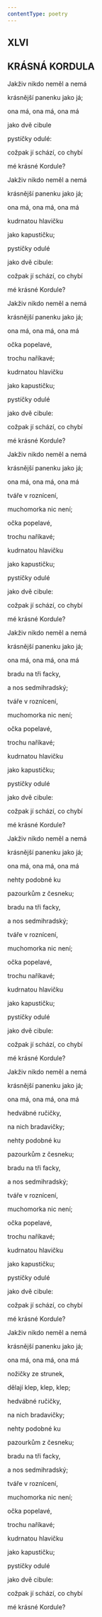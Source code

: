 ```yaml
---
contentType: poetry
---
```


## XLVI  

## KRÁSNÁ KORDULA

Jakživ nikdo neměl a nemá  

krásnější panenku jako já;

ona má, ona má, ona má

jako dvě cibule

pystíčky odulé:

cožpak jí schází, co chybí

mé krásné Kordule?

Jakživ nikdo neměl a nemá

krásnější panenku jako já;

ona má, ona má, ona má

kudrnatou hlavičku

jako kapustičku;

pystíčky odulé

jako dvě cibule:

cožpak jí schází, co chybí

mé krásné Kordule?

Jakživ nikdo neměl a nemá

krásnější panenku jako já;

ona má, ona má, ona má

očka popelavé,

trochu naříkavé;

kudrnatou hlavičku

jako kapustičku;

pystíčky odulé

jako dvě cibule:

cožpak jí schází, co chybí

mé krásné Kordule?

Jakživ nikdo neměl a nemá

krásnější panenku jako já;

ona má, ona má, ona má

tváře v roznícení,

muchomorka nic není;

očka popelavé,

trochu naříkavé;

kudrnatou hlavičku

jako kapustičku;

pystíčky odulé

jako dvě cibule:

cožpak jí schází, co chybí

mé krásné Kordule?

Jakživ nikdo neměl a nemá

krásnější panenku jako já;

ona má, ona má, ona má

bradu na tři facky,

a nos sedmihradský;

tváře v roznícení,

muchomorka nic není;

očka popelavé,

trochu naříkavé;

kudrnatou hlavičku

jako kapustičku;

pystíčky odulé

jako dvě cibule:

cožpak jí schází, co chybí

mé krásné Kordule?

Jakživ nikdo neměl a nemá

krásnější panenku jako já;

ona má, ona má, ona má

nehty podobné ku

pazourkům z česneku;

bradu na tři facky,

a nos sedmihradský;

tváře v roznícení,

muchomorka nic není;

očka popelavé,

trochu naříkavé;

kudrnatou hlavičku

jako kapustičku;

pystíčky odulé

jako dvě cibule:

cožpak jí schází, co chybí

mé krásné Kordule?

Jakživ nikdo neměl a nemá

krásnější panenku jako já;

ona má, ona má, ona má

hedvábné ručičky,

na nich bradavičky;

nehty podobné ku

pazourkům z česneku;

bradu na tři facky,

a nos sedmihradský;

tváře v roznícení,

muchomorka nic není;

očka popelavé,

trochu naříkavé;

kudrnatou hlavičku

jako kapustičku;

pystíčky odulé

jako dvě cibule:

cožpak jí schází, co chybí

mé krásné Kordule?

Jakživ nikdo neměl a nemá

krásnější panenku jako já;

ona má, ona má, ona má

nožičky ze strunek,

dělají klep, klep, klep;

hedvábné ručičky,

na nich bradavičky;

nehty podobné ku

pazourkům z česneku;

bradu na tři facky,

a nos sedmihradský;

tváře v roznícení,

muchomorka nic není;

očka popelavé,

trochu naříkavé;

kudrnatou hlavičku

jako kapustičku;

pystíčky odulé

jako dvě cibule:

cožpak jí schází, co chybí

mé krásné Kordule?
